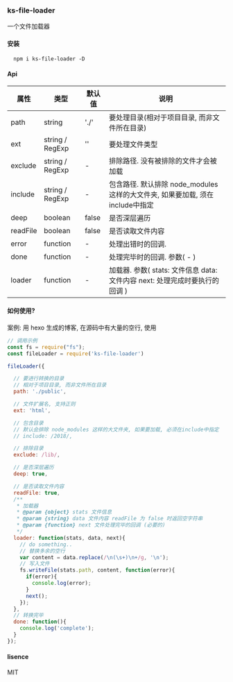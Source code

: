 ### ks-file-loader
一个文件加载器

#### 安装
```npm
  npm i ks-file-loader -D
```

#### Api

| 属性 | 类型 | 默认值 | 说明 |
|--|--|--|--|
| path | string | './' | 要处理目录(相对于项目目录, 而非文件所在目录) |
| ext | string / RegExp | '' | 要处理文件类型 |
| exclude | string / RegExp | - | 排除路径. 没有被排除的文件才会被加载 |
| include | string / RegExp | - | 包含路径. 默认排除 node_modules 这样的大文件夹, 如果要加载, 须在include中指定 |
| deep | boolean | false | 是否深层遍历 |
| readFile | boolean | false | 是否读取文件内容 |
| error | function | - | 处理出错时的回调. |
| done | function | - | 处理完毕时的回调. 参数( - ) |
| loader | function | - | 加载器. 参数( stats: 文件信息 data: 文件内容 next: 处理完成时要执行的回调 ) |

#### 如何使用?

案例: 用 hexo 生成的博客, 在源码中有大量的空行, 使用
```js
// 调用示例
const fs = require("fs");
const fileLoader = require('ks-file-loader')

fileLoader({

  // 要进行转换的目录
  // 相对于项目目录, 而非文件所在目录
  path: './public',

  // 文件扩展名, 支持正则
  ext: 'html',

  // 包含目录
  // 默认会排除 node_modules 这样的大文件夹, 如果要加载, 必须在include中指定
  // include: /2018/,

  // 排除目录
  exclude: /lib/,

  // 是否深层遍历
  deep: true,

  // 是否读取文件内容
  readFile: true,
  /**
   * 加载器
   * @param {object} stats 文件信息
   * @param {string} data 文件内容 readFile 为 false 时返回空字符串
   * @param {function} next 文件处理完毕的回调 (必要的)
   */
  loader: function(stats, data, next){
    // do something..
    // 替换多余的空行
    var content = data.replace(/\n(\s+)\n+/g, '\n');
    // 写入文件
    fs.writeFile(stats.path, content, function(error){
      if(error){
        console.log(error);
      }
      next();
    });
  },
  // 转换完毕
  done: function(){
    console.log('complete');
  }
});
```

#### lisence
MIT
